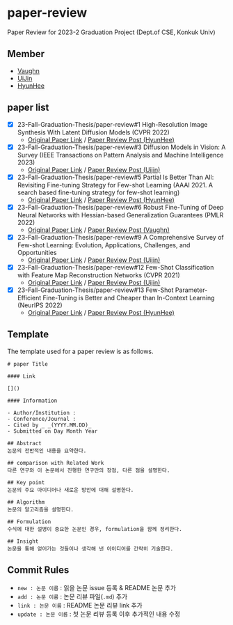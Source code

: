 # paper-review

Paper Review for 2023-2 Graduation Project (Dept.of CSE, Konkuk Univ)

## Member

- [Vaughn](https://github.com/webb-c)
- [UiJin](https://github.com/youuijin)
- [HyunHee](https://github.com/aesa117)

## paper list

- [X] 23-Fall-Graduation-Thesis/paper-review#1 High-Resolution Image Synthesis With Latent Diffusion Models (CVPR 2022)
  - [Original Paper Link](https://arxiv.org/abs/2112.10752) / [Paper Review Post (HyunHee)](https://github.com/23-Fall-Graduation-Thesis/paper-review/blob/main/HyunHee/High-Resolution%20Image%20Synthesis%20with%20Latent%20Diffusion%20Models.md)
- [x] 23-Fall-Graduation-Thesis/paper-review#3 Diffusion Models in Vision: A Survey (IEEE Transactions on Pattern Analysis and Machine Intelligence 2023)
  - [Original Paper Link](https://arxiv.org/abs/2209.04747) / [Paper Review Post (Uijin)](https://github.com/23-Fall-Graduation-Thesis/paper-review/blob/main/Uijin/Diffusion%20Models%20in%20Vision_%20A%20survey.md)
- [X] 23-Fall-Graduation-Thesis/paper-review#5 Partial Is Better Than All: Revisiting Fine-tuning Strategy for Few-shot Learning (AAAI 2021. A search based fine-tuning strategy for few-shot learning)
  - [Original Paper Link](https://arxiv.org/abs/2102.03983) / [Paper Review Post (HyunHee)](https://github.com/23-Fall-Graduation-Thesis/paper-review/blob/main/HyunHee/Partial%20Is%20Better%20Than%20All%20Revisiting%20Fine-tuning%20Strategy%20for%20Few-shot%20Learning.md)
- [x] 23-Fall-Graduation-Thesis/paper-review#6 Robust Fine-Tuning of Deep Neural Networks with Hessian-based Generalization Guarantees (PMLR 2022)
  - [Original Paper Link](https://arxiv.org/abs/2206.02659) / [Paper Review Post (Vaughn)](https://github.com/23-Fall-Graduation-Thesis/paper-review/blob/main/Vaughn/Robust%20Fine-Tuning%20of%20Deep%20Neural%20Networks%20with%20Hessian-based%20Generalization%20Guarantees.md)
- [x] 23-Fall-Graduation-Thesis/paper-review#9 A Comprehensive Survey of Few-shot Learning: Evolution, Applications, Challenges, and Opportunities
  - [Original Paper Link](https://arxiv.org/abs/2205.06743) / [Paper Review Post (Uijin)](https://github.com/23-Fall-Graduation-Thesis/paper-review/blob/main/Uijin/A%20Comprehensive%20Survey%20of%20Few-shot%20Learning_%20Evolution%2C%20Applications%2C%20Challenges%2C%20and%20Opportunities.md)
- [x] 23-Fall-Graduation-Thesis/paper-review#12 Few-Shot Classification with Feature Map Reconstruction Networks (CVPR 2021)
  - [Original Paper Link](https://arxiv.org/abs/2012.01506) / [Paper Review Post (Uijin)](https://github.com/23-Fall-Graduation-Thesis/paper-review/blob/main/Uijin/Few-Shot%20Classification%20with%20Feature%20Map%20Reconstruction.md)
- [x] 23-Fall-Graduation-Thesis/paper-review#13 Few-Shot Parameter-Efficient Fine-Tuning is Better and Cheaper than In-Context Learning (NeurIPS 2022)
  - [Original Paper Link](https://arxiv.org/abs/2205.05638) / [Paper Review Post (HyunHee)](https://github.com/23-Fall-Graduation-Thesis/paper-review/blob/main/HyunHee/Few-Shot%20Parameter-Efficient%20Fine-Tuning%20is%20Better%20and%20Cheaper%20than%20In-Context%20Learning.md)

## Template

The template used for a paper review is as follows.

```
# paper Title

#### Link

[]()

#### Information

- Author/Institution :
- Conference/Journal :
- Cited by _ _(YYYY.MM.DD)_
- Submitted on Day Month Year

## Abstract
논문의 전반적인 내용을 요약한다.

## comparison with Related Work
다른 연구와 이 논문에서 진행한 연구만의 장점, 다른 점을 설명한다.

## Key point
논문의 주요 아이디어나 새로운 방안에 대해 설명한다.

## Algorithm
논문의 알고리즘을 설명한다.

## Formulation
수식에 대한 설명이 중요한 논문인 경우, formulation을 함께 정리한다.

## Insight
논문을 통해 얻어가는 것들이나 생각해 낸 아이디어를 간략히 기술한다.
```

## Commit Rules

- `new : 논문 이름` : 읽을 논문 issue 등록 & README 논문 추가
- `add : 논문 이름` : 논문 리뷰 파일(`.md`) 추가
- `link : 논문 이름` : README 논문 리뷰 link 추가
- `update : 논문 이름` : 첫 논문 리뷰 등록 이후 추가적인 내용 수정

